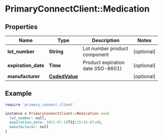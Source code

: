 # PrimaryConnectClient::Medication

## Properties

| Name | Type | Description | Notes |
| ---- | ---- | ----------- | ----- |
| **lot_number** | **String** | Lot number product component | [optional] |
| **expiration_date** | **Time** | Product expiration date (ISO-8601) | [optional] |
| **manufacturer** | [**CodedValue**](CodedValue.md) |  | [optional] |

## Example

```ruby
require 'primary_connect_client'

instance = PrimaryConnectClient::Medication.new(
  lot_number: null,
  expiration_date: 2021-07-10T12:35:45-07:00,
  manufacturer: null
)
```


